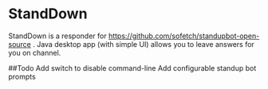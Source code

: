 # StandDown
StandDown is a responder for https://github.com/sofetch/standupbot-open-source . 
Java desktop app (with simple UI) allows you to leave answers for you on channel.

##Todo
Add switch to disable command-line
Add configurable standup bot prompts
